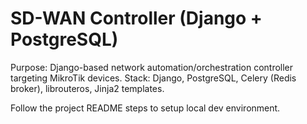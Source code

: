 # SD-WAN Controller (Django + PostgreSQL)

Purpose: Django-based network automation/orchestration controller targeting MikroTik devices.
Stack: Django, PostgreSQL, Celery (Redis broker), librouteros, Jinja2 templates.

Follow the project README steps to setup local dev environment.
